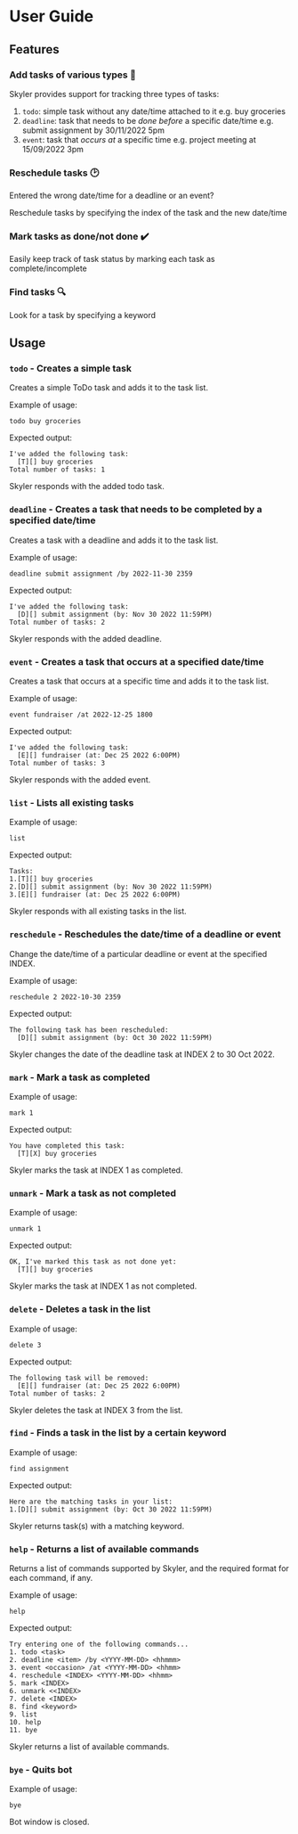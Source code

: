 # User Guide

## Features 

### Add tasks of various types :page_with_curl:

Skyler provides support for tracking three types of tasks:
1. `todo`: simple task without any date/time attached to it e.g. buy groceries
2. `deadline`: task that needs to be _done before_ a specific date/time e.g. submit assignment by 30/11/2022 5pm
3. `event`: task that _occurs at_ a specific time e.g. project meeting at 15/09/2022 3pm

### Reschedule tasks :clock2:

Entered the wrong date/time for a deadline or an event? 

Reschedule tasks by specifying the index of the task and the new date/time

### Mark tasks as done/not done :heavy_check_mark:

Easily keep track of task status by marking each task as complete/incomplete

### Find tasks :mag:

Look for a task by specifying a keyword

## Usage

### `todo` - Creates a simple task

Creates a simple ToDo task and adds it to the task list.

Example of usage: 

`todo buy groceries`

Expected output:
```
I've added the following task:
  [T][] buy groceries
Total number of tasks: 1
```

Skyler responds with the added todo task.

### `deadline` - Creates a task that needs to be completed by a specified date/time

Creates a task with a deadline and adds it to the task list.

Example of usage:

`deadline submit assignment /by 2022-11-30 2359`

Expected output:
```
I've added the following task:
  [D][] submit assignment (by: Nov 30 2022 11:59PM)
Total number of tasks: 2
```

Skyler responds with the added deadline.

### `event` - Creates a task that occurs at a specified date/time

Creates a task that occurs at a specific time and adds it to the task list.

Example of usage:

`event fundraiser /at 2022-12-25 1800`

Expected output:
```
I've added the following task:
  [E][] fundraiser (at: Dec 25 2022 6:00PM)
Total number of tasks: 3
```

Skyler responds with the added event.

### `list` - Lists all existing tasks

Example of usage:

`list`

Expected output:
```
Tasks:
1.[T][] buy groceries
2.[D][] submit assignment (by: Nov 30 2022 11:59PM)
3.[E][] fundraiser (at: Dec 25 2022 6:00PM)
```

Skyler responds with all existing tasks in the list.

### `reschedule` - Reschedules the date/time of a deadline or event

Change the date/time of a particular deadline or event at the specified INDEX.

Example of usage:

`reschedule 2 2022-10-30 2359`

Expected output:
```
The following task has been rescheduled:
  [D][] submit assignment (by: Oct 30 2022 11:59PM)
```

Skyler changes the date of the deadline task at INDEX 2 to 30 Oct 2022.

### `mark` - Mark a task as completed

Example of usage:

`mark 1`

Expected output:
```
You have completed this task:
  [T][X] buy groceries
```

Skyler marks the task at INDEX 1 as completed.

### `unmark` - Mark a task as not completed

Example of usage:

`unmark 1`

Expected output:
```
OK, I've marked this task as not done yet:
  [T][] buy groceries
```

Skyler marks the task at INDEX 1 as not completed.

### `delete` - Deletes a task in the list

Example of usage:

`delete 3`

Expected output:
```
The following task will be removed:
  [E][] fundraiser (at: Dec 25 2022 6:00PM)
Total number of tasks: 2
```

Skyler deletes the task at INDEX 3 from the list.

### `find` - Finds a task in the list by a certain keyword

Example of usage:

`find assignment`

Expected output:
```
Here are the matching tasks in your list:
1.[D][] submit assignment (by: Oct 30 2022 11:59PM)
```

Skyler returns task(s) with a matching keyword.

### `help` - Returns a list of available commands

Returns a list of commands supported by Skyler, and the required format for each command, if any.

Example of usage:

`help`

Expected output:
```
Try entering one of the following commands...
1. todo <task>
2. deadline <item> /by <YYYY-MM-DD> <hhmmm>
3. event <occasion> /at <YYYY-MM-DD> <hhmm>
4. reschedule <INDEX> <YYYY-MM-DD> <hhmm>
5. mark <INDEX>
6. unmark <<INDEX>
7. delete <INDEX>
8. find <keyword>
9. list
10. help
11. bye
```

Skyler returns a list of available commands.

### `bye` - Quits bot

Example of usage:

`bye`

Bot window is closed.